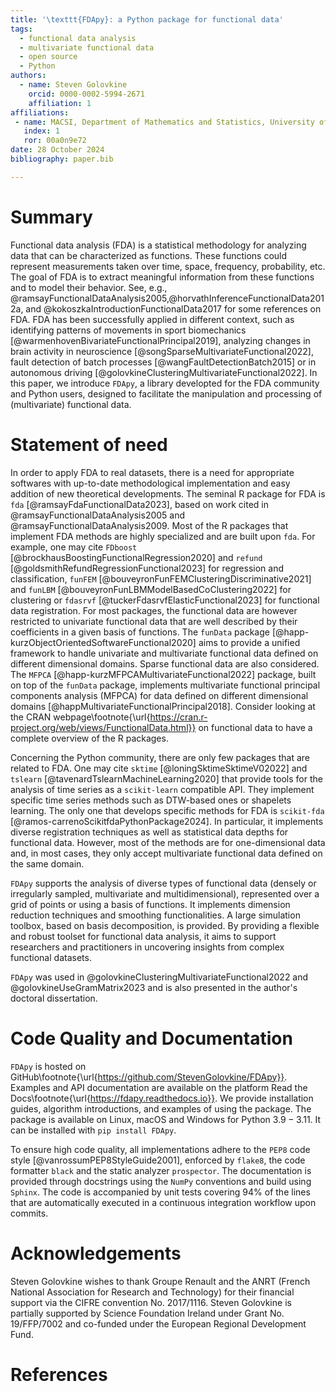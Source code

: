 ```yaml
---
title: '\texttt{FDApy}: a Python package for functional data'
tags:
  - functional data analysis
  - multivariate functional data
  - open source
  - Python
authors:
  - name: Steven Golovkine
    orcid: 0000-0002-5994-2671
    affiliation: 1
affiliations:
 - name: MACSI, Department of Mathematics and Statistics, University of Limerick, Limerick, Ireland
   index: 1
   ror: 00a0n9e72
date: 28 October 2024
bibliography: paper.bib

---
```


# Summary

Functional data analysis (FDA) is a statistical methodology for analyzing data that can be characterized as functions. These functions could represent measurements taken over time, space, frequency, probability, etc. The goal of FDA is to extract meaningful information from these functions and to model their behavior. See, e.g., @ramsayFunctionalDataAnalysis2005,@horvathInferenceFunctionalData2012a, and @kokoszkaIntroductionFunctionalData2017 for some references on FDA. FDA has been successfully applied in different context, such as identifying patterns of movements in sport biomechanics [@warmenhovenBivariateFunctionalPrincipal2019], analyzing changes in brain activity in neuroscience [@songSparseMultivariateFunctional2022], fault detection of batch processes [@wangFaultDetectionBatch2015] or in autonomous driving [@golovkineClusteringMultivariateFunctional2022]. In this paper, we introduce `FDApy`, a library developted for the FDA community and Python users, designed to facilitate the manipulation and processing of (multivariate) functional data.


# Statement of need

In order to apply FDA to real datasets, there is a need for appropriate softwares with up-to-date methodological implementation and easy addition of new theoretical developments. The seminal R package for FDA is `fda` [@ramsayFdaFunctionalData2023], based on work cited in @ramsayFunctionalDataAnalysis2005 and @ramsayFunctionalDataAnalysis2009. Most of the R packages that implement FDA methods are highly specialized and are built upon `fda`. For example, one may cite `FDboost` [@brockhausBoostingFunctionalRegression2020] and `refund` [@goldsmithRefundRegressionFunctional2023] for regression and classification, `funFEM` [@bouveyronFunFEMClusteringDiscriminative2021] and `funLBM` [@bouveyronFunLBMModelBasedCoClustering2022] for clustering or `fdasrvf` [@tuckerFdasrvfElasticFunctional2023] for functional data registration. For most packages, the functional data are however restricted to univariate functional data that are well described by their coefficients in a given basis of functions. The `funData` package [@happ-kurzObjectOrientedSoftwareFunctional2020] aims to provide a unified framework to handle univariate and multivariate functional data defined on different dimensional domains. Sparse functional data are also considered. The `MFPCA` [@happ-kurzMFPCAMultivariateFunctional2022] package, built on top of the `funData` package, implements multivariate functional principal components analysis (MFPCA) for data defined on different dimensional domains [@happMultivariateFunctionalPrincipal2018]. Consider looking at the CRAN webpage\footnote{\url{https://cran.r-project.org/web/views/FunctionalData.html}} on functional data to have a complete overview of the R packages.

Concerning the Python community, there are only few packages that are related to FDA. One may cite `sktime` [@loningSktimeSktimeV02022] and `tslearn` [@tavenardTslearnMachineLearning2020] that provide tools for the analysis of time series as a `scikit-learn` compatible API. They implement specific time series methods such as DTW-based ones or shapelets learning. The only one that develops specific methods for FDA is `scikit-fda` [@ramos-carrenoScikitfdaPythonPackage2024]. In particular, it implements diverse registration techniques as well as statistical data depths for functional data. However, most of the methods are for one-dimensional data and, in most cases, they only accept multivariate functional data defined on the same domain.

`FDApy` supports the analysis of diverse types of functional data (densely or irregularly sampled, multivariate and multidimensional), represented over a grid of points or using a basis of functions. It implements dimension reduction techniques and smoothing functionalities. A large simulation toolbox, based on basis decomposition, is provided. By providing a flexible and robust toolset for functional data analysis, it aims to support researchers and practitioners in uncovering insights from complex functional datasets.

`FDApy` was used in @golovkineClusteringMultivariateFunctional2022 and @golovkineUseGramMatrix2023 and is also presented in the author's doctoral dissertation.


# Code Quality and Documentation


`FDApy` is hosted on GitHub\footnote{\url{https://github.com/StevenGolovkine/FDApy}}. Examples and API documentation are available on the platform Read the Docs\footnote{\url{https://fdapy.readthedocs.io}}. We provide installation guides, algorithm introductions, and examples of using the package. The package is available on Linux, macOS and Windows for Python $3.9-3.11$. It can be installed with `pip install FDApy`. 

To ensure high code quality, all implementations adhere to the `PEP8` code style [@vanrossumPEP8StyleGuide2001], enforced by `flake8`, the code formatter `black` and the static analyzer `prospector`. The documentation is provided through docstrings using the `NumPy` conventions and build using `Sphinx`. The code is accompanied by unit tests covering $94\%$ of the lines that are automatically executed in a continuous integration workflow upon commits.

# Acknowledgements

Steven Golovkine wishes to thank Groupe Renault and the ANRT (French National Association for Research and Technology) for their financial support via the CIFRE convention No. 2017/1116. Steven Golovkine is partially supported by Science Foundation Ireland under Grant No. 19/FFP/7002 and co-funded under the European Regional Development Fund.

# References